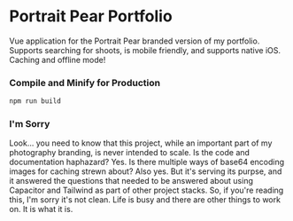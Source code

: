# Portrait Pear Portfolio

Vue application for the Portrait Pear branded version of my portfolio. Supports searching for shoots, is mobile friendly, and supports native iOS. Caching and offline mode!

### Compile and Minify for Production

```sh
npm run build
```

### I'm Sorry

Look... you need to know that this project, while an important part of my photography branding, is never intended to scale. Is the code and documentation haphazard? Yes. Is there multiple ways of base64 encoding images for caching strewn about? Also yes. But it's serving its purpse, and it answered the questions that needed to be answered about using Capacitor and Tailwind as part of other project stacks. So, if you're reading this, I'm sorry it's not clean. Life is busy and there are other things to work on. It is what it is.